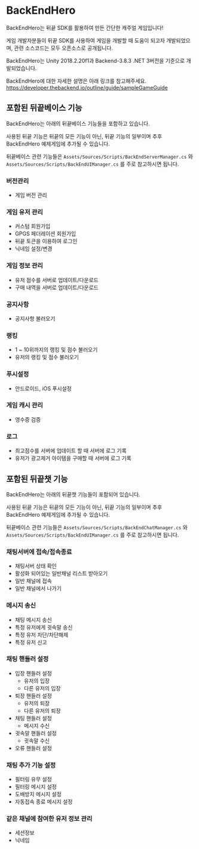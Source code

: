 # BackEndHero
BackEndHero는 뒤끝 SDK를 활용하여 만든 간단한 캐주얼 게임입니다!

게임 개발자분들이 뒤끝 SDK를 사용하여 게임을 개발할 때 도움이 되고자 개발되었으며, 관련 소스코드는 모두 오픈소스로 공개됩니다.

BackEndHero는 Unity 2018.2.20f1과 Backend-3.8.3 .NET 3버전을 기준으로 개발되었습니다.

BackEndHero에 대한 자세한 설명은 아래 링크를 참고해주세요.
https://developer.thebackend.io/outline/guide/sampleGameGuide

## 포함된 뒤끝베이스 기능
BackEndHero는 아래의 뒤끝베이스 기능들을 포함하고 있습니다.

사용된 뒤끝 기능은 뒤끝의 모든 기능이 아닌, 뒤끝 기능의 일부이며 추후 BackEndHero 예제게임에 추가될 수 있습니다.

뒤끝베이스 관련 기능들은 `Assets/Sources/Scripts/BackEndServerManager.cs` 와 `Assets/Sources/Scripts/BackEndUIManager.cs` 를 주로 참고하시면 됩니다.

### 버전관리
* 게임 버전 관리

### 게임 유저 관리
* 커스텀 회원가입
* GPGS 페더레이션 회원가입
* 뒤끝 토큰을 이용하여 로그인
* 닉네임 설정/변경

### 게임 정보 관리
* 유저 점수를 서버로 업데이트/다운로드
* 구매 내역을 서버로 업데이트/다운로드

### 공지사항
* 공지사항 불러오기

### 랭킹
* 1 ~ 10위까지의 랭킹 및 점수 불러오기
* 유저의 랭킹 및 점수 불러오기

### 푸시설정
* 안드로이드, iOS 푸시설정

### 게임 캐시 관리
* 영수증 검증

### 로그
* 최고점수를 서버에 업데이트 할 때 서버에 로그 기록
* 유저가 광고제거 아이템을 구매할 때 서버에 로그 기록


## 포함된 뒤끝챗 기능
BackEndHero는 아래의 뒤끝챗 기능들이 포함되어 있습니다.

사용된 뒤끝 기능은 뒤끝의 모든 기능이 아닌, 뒤끝 기능의 일부이며 추후 BackEndHero 예제게임에 추가될 수 있습니다.

뒤끝베이스 관련 기능들은 `Assets/Sources/Scripts/BackEndChatManager.cs` 와 `Assets/Sources/Scripts/BackEndUIManager.cs` 를 주로 참고하시면 됩니다.

### 채팅서버에 접속/접속종료
* 채팅서버 상태 확인
* 활성화 되어있는 일반채널 리스트 받아오기
* 일반 채널에 접속
* 일반 채널에서 나가기

### 메시지 송신
* 채팅 메시지 송신
* 특정 유저에게 귓속말 송신
* 특정 유저 차단/차단해제
* 특정 유저 신고

### 채팅 핸들러 설정
* 입장 핸들러 설정
    * 유저의 입장
    * 다른 유저의 입장
* 퇴장 핸들러 설정
    * 유저의 퇴장
    * 다른 유저의 퇴장
* 채팅 핸들러 설정
    * 메시지 수신
* 귓속말 핸들러 설정
    * 귓속말 수신
* 오류 핸들러 설정

### 채팅 추가 기능 설정
* 필터링 유무 설정
* 필터링 메시지 설정
* 도배방지 메시지 설정
* 자동접속 종료 메시지 설정

### 같은 채널에 참여한 유저 정보 관리
* 세션정보
* 닉네임
